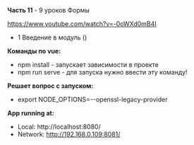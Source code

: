 **Часть 11** - 9 уроков Формы

https://www.youtube.com/watch?v=-0oWXd0mB4I

- 1 Введение в модуль ()


**Команды по vue:**
- npm install	- запускает зависимости в проекте
- npm run serve	- для запуска нужно ввести эту команду!

**Решает вопрос с запуском:**
- export NODE_OPTIONS=--openssl-legacy-provider

**App running at:**
- Local:   http://localhost:8080/
- Network: http://192.168.0.109:8081/

